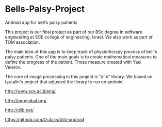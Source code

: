 # Bells-Palsy-Project
Android app for bell's palsy patients

This project is our final project as part of our BSc degree in software engineering at SCE college of engineering, Israel. 
We also work as part of TOM association.

The main idea of this app is to keep track of physiotherapy process of bell's palsy patients.
One of the main goals is to create mathematical measures to define the progress of the patient.
Those measure created with Yael Veierov.

The core of image processing in this project is "dlib" library. 
We based on tzutalin's project that adjusted the library to run on android.

http://www.sce.ac.il/eng/

http://tomglobal.org/

http://dlib.net/

https://github.com/tzutalin/dlib-android
